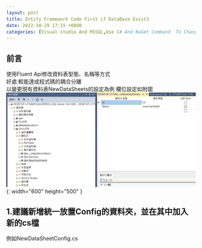 ```yaml
---
layout: post
title: Entity Framework Code First if DataBase Exist3
date: 2022-10-29 17:15 +0800
categories: [Visual studio And MSSQL,Use C# And NuGet Command  To Change MSSQL Setting]
---
```

## 前言  
使用Fluent Api修改資料表型態、名稱等方式  
好處:較能達成程式碼的耦合分離  
以變更現有資料表NewDataSheets的設定為例
欄位設定如附圖  
![Desktop View](/assets/img/2022-10-29-entity-framework-code-first-if-database-exist3/0.png){: width="600" height="500" }


## 1.建議新增統一放置Config的資料夾，並在其中加入新的cs檔   
例如NewDataSheetConfig.cs  
<script  type='text/javascript' src=''>

      namespace CodeFirst.Config
      {
          using System.Data.Entity.ModelConfiguration;
          public class NewDataSheetConfig : EntityTypeConfiguration<NewDataSheet>
          {
              public NewDataSheetConfig()
              {
                  //這裡用來設定這張資料表要變成怎樣的設定
                  //指令下面示範
              }
          }
      }

如附圖  
![Desktop View](/assets/img/2022-10-29-entity-framework-code-first-if-database-exist3/1.png){: width="600" height="500" }

## 2.變更Model1.cs底下的OnModelCreating的寫法  
更改前  
<script  type='text/javascript' src=''>
      using System.Data.Entity;

      namespace CodeFirst
      {
          public partial class Model1 : DbContext
          {
              public Model1()
                  : base("name=Model1")
              {
              }

              public virtual DbSet<Member> Members { get; set; }
              public virtual DbSet<NewDataSheet> NewDataSheet { get; set; }
              protected override void OnModelCreating(DbModelBuilder modelBuilder)
              {
                  modelBuilder.Entity<Member>()
                      .Property(e => e.UserName)
                      .IsUnicode(false);

                  modelBuilder.Entity<Member>()
                      .Property(e => e.UserEmail)
                      .IsUnicode(false);
              }
          }
      }


更改後
<script  type='text/javascript' src=''>
      using System.Data.Entity;

      namespace CodeFirst
      {
          public partial class Model1 : DbContext
          {
              public Model1()
                  : base("name=Model1")
              {
              }

              public virtual DbSet<Member> Members { get; set; }
              public virtual DbSet<NewDataSheet> NewDataSheet { get; set; }
              protected override void OnModelCreating(DbModelBuilder modelBuilder)
              {
                  modelBuilder.Entity<Member>()
                      .Property(e => e.UserName)
                      .IsUnicode(false);

                  modelBuilder.Entity<Member>()
                      .Property(e => e.UserEmail)
                      .IsUnicode(false);

                  modelBuilder.Configurations.Add(new Config.NewDataSheetConfig());
              }
          }
      }



## 3.設定所需變更的資料  
例如我希望Name的資料型態長度是20
<script  type='text/javascript' src=''>

      namespace CodeFirst.Config
      {
          using System.Data.Entity.ModelConfiguration;
          public class NewDataSheetConfig : EntityTypeConfiguration<NewDataSheet>
          {
              public NewDataSheetConfig()
              {
                  Property(t => t.Name).HasMaxLength(20);
              }
          }
      }

## 4.執行Add-Migration
指令：
<script  type='text/javascript' src=''>

     Add-Migration SetMaxLength


如附圖  
![Desktop View](/assets/img/2022-10-29-entity-framework-code-first-if-database-exist3/2.png){: width="600" height="500" }

## 5.執行更新Update-Database
指令：
<script  type='text/javascript' src=''>

     Update-Database

如附圖  
![Desktop View](/assets/img/2022-10-29-entity-framework-code-first-if-database-exist3/3.png){: width="600" height="500" }

到SQL Server中 可以看到以完成欄位長度的修正
![Desktop View](/assets/img/2022-10-29-entity-framework-code-first-if-database-exist3/4.png){: width="600" height="500" }



## 6.還原Migration版本的方式  
!!!但是不建議如次操作，因為修改後若要Update，會遺失中間的Migration留存紀錄  
 <script  type='text/javascript' src=''>

     Update-Database -TargetMigration: OddDataSheetReNameNameTo_Name

OddDataSheetReNameNameTo_Name為Migrations資料夾底下的檔名  
如圖所示
![Desktop View](/assets/img/2022-10-29-entity-framework-code-first-if-database-exist3/5.png){: width="600" height="500" }


## 以下是Fluent Api可以參考的指令
![Desktop View](/assets/img/2022-10-29-entity-framework-code-first-if-database-exist3/1.png){: width="600" height="500" }
變更TableName↓
<script  type='text/javascript' src=''>

     ToTable("NewDataSheet","Hellow")

配置主鍵↓
<script  type='text/javascript' src=''>

     HasKey(t=>t.Name);

配置複合鍵↓
<script  type='text/javascript' src=''>

     HasKey(t=>new{t.id , t.Name});


變更藍位名稱↓
<script  type='text/javascript' src=''>

     Property(t => t.Name).HasColumnName("sName");


變更欄位型態↓
<script  type='text/javascript' src=''>

     Property(t => t.Name).HasColumnType("varchar");


不使用Visual Studio中生成的資料表設定，而是直接使用已存在於資料庫的欄位設定
<script  type='text/javascript' src=''>

     Property(t => t.Name).HasDatabaseGenerated(DatabaseGeneratedOption.None)


　
Not Null設定
<script  type='text/javascript' src=''>

     Property(t=>t.Name).IsRequired();


變更字串長度↓
<script  type='text/javascript' src=''>

     .Property(t=>t.Name).HasMaxLength(255);


